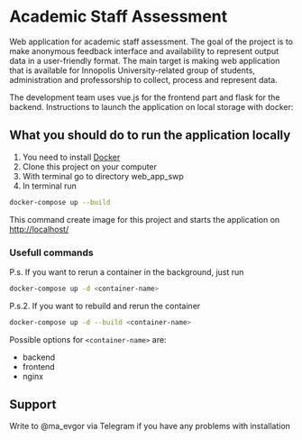# Academic Staff Assessment
Web application for academic staff assessment. 
The goal of the project is to make anonymous feedback interface and availability to represent output data in a user-friendly format.
The main target is making web application that is available for Innopolis University-related group of students, administration and professorship to collect, process and represent data.

The development team uses vue.js for the frontend part and flask for the backend.
Instructions to launch the application on local storage with docker:

## What you should do to run the application locally
1. You need to install [Docker](https://www.docker.com/)
2. Clone this project on your computer
3. With terminal go to directory web_app_swp
4. In terminal run
```bash
docker-compose up --build
```
This command create image for this project and starts the application on [http://localhost/](http://localhost/)

### Usefull commands
P.s. If you want to rerun a container in the background, just run
```bash
docker-compose up -d <container-name>
```
P.s.2. If you want to rebuild and rerun the container
```bash
docker-compose up -d --build <container-name>
```

Possible options for `<container-name>` are:
  - backend
  - frontend
  - nginx

## Support
Write to @ma_evgor via Telegram if you have any problems with installation
